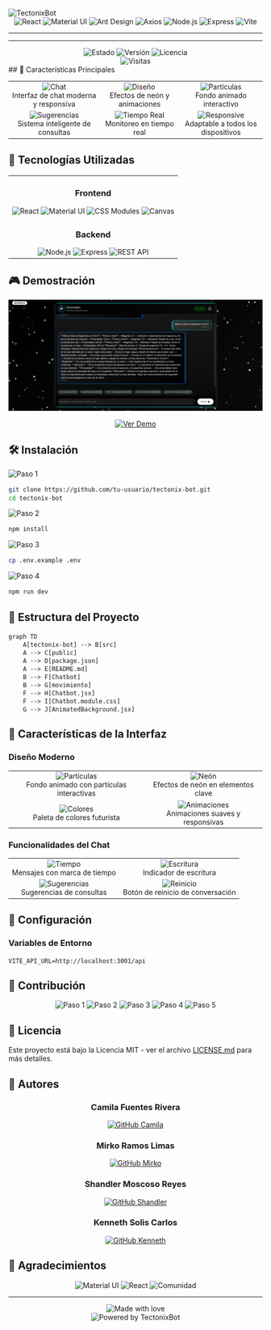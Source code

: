 # <div align="center">

  <img src="https://readme-typing-svg.herokuapp.com?font=Fira+Code&weight=500&size=40&pause=1000&color=00FFF7&center=true&vCenter=true&width=760&height=100&lines=TectonixBot;Tu+Asistente+Virtual+S%C3%ADsmico" alt="TectonixBot" />
</div>

<div align="center">
  <img src="https://img.shields.io/badge/React-20232A?style=for-the-badge&logo=react&logoColor=61DAFB" alt="React" />
  <img src="https://img.shields.io/badge/Material--UI-0081CB?style=for-the-badge&logo=material-ui&logoColor=white" alt="Material UI" />
  <img src="https://img.shields.io/badge/Antd-0170FE?style=for-the-badge&logo=ant-design&logoColor=white" alt="Ant Design" />
  <img src="https://img.shields.io/badge/Axios-5A29E4?style=for-the-badge&logo=axios&logoColor=white" alt="Axios" />
  <img src="https://img.shields.io/badge/Node.js-43853D?style=for-the-badge&logo=node.js&logoColor=white" alt="Node.js" />
  <img src="https://img.shields.io/badge/Express.js-000000?style=for-the-badge&logo=express&logoColor=white" alt="Express" />
  <img src="https://img.shields.io/badge/Vite-646CFF?style=for-the-badge&logo=vite&logoColor=white" alt="Vite" />
</div>

---

---

<div align="center">
  <img src="https://img.shields.io/badge/Estado-En%20Desarrollo-blue?style=for-the-badge" alt="Estado" />
  <img src="https://img.shields.io/badge/Versión-1.0.0-brightgreen?style=for-the-badge" alt="Versión" />
  <img src="https://img.shields.io/badge/Licencia-MIT-yellow?style=for-the-badge" alt="Licencia" />
</div>

<div align="center">
  <img src="https://komarev.com/ghpvc/?username=tectonix-bot&style=for-the-badge&color=blueviolet" alt="Visitas" />
</div>
## 🌟 Características Principales

<div align="center">
  <table>
    <tr>
      <td align="center">
        <img src="https://img.shields.io/badge/💬-Chat%20Moderno-blue?style=for-the-badge" alt="Chat" />
        <br/>
        Interfaz de chat moderna y responsiva
      </td>
      <td align="center">
        <img src="https://img.shields.io/badge/🎨-Diseño%20Futurista-purple?style=for-the-badge" alt="Diseño" />
        <br/>
        Efectos de neón y animaciones
      </td>
      <td align="center">
        <img src="https://img.shields.io/badge/🌊-Partículas-blue?style=for-the-badge" alt="Partículas" />
        <br/>
        Fondo animado interactivo
      </td>
    </tr>
    <tr>
      <td align="center">
        <img src="https://img.shields.io/badge/🔄-Sugerencias-green?style=for-the-badge" alt="Sugerencias" />
        <br/>
        Sistema inteligente de consultas
      </td>
      <td align="center">
        <img src="https://img.shields.io/badge/⚡-Tiempo%20Real-yellow?style=for-the-badge" alt="Tiempo Real" />
        <br/>
        Monitoreo en tiempo real
      </td>
      <td align="center">
        <img src="https://img.shields.io/badge/📱-Responsive-orange?style=for-the-badge" alt="Responsive" />
        <br/>
        Adaptable a todos los dispositivos
      </td>
    </tr>
  </table>
</div>

## 🚀 Tecnologías Utilizadas

<div align="center">
  <table>
    <tr>
      <td align="center">
        <h3>Frontend</h3>
        <img src="https://img.shields.io/badge/React-20232A?style=for-the-badge&logo=react&logoColor=61DAFB" alt="React" />
        <img src="https://img.shields.io/badge/Material--UI-0081CB?style=for-the-badge&logo=material-ui&logoColor=white" alt="Material UI" />
        <img src="https://img.shields.io/badge/CSS%20Modules-000000?style=for-the-badge&logo=css3&logoColor=white" alt="CSS Modules" />
        <img src="https://img.shields.io/badge/Canvas-000000?style=for-the-badge&logo=html5&logoColor=white" alt="Canvas" />
      </td>
    </tr>
    <tr>
      <td align="center">
        <h3>Backend</h3>
        <img src="https://img.shields.io/badge/Node.js-43853D?style=for-the-badge&logo=node.js&logoColor=white" alt="Node.js" />
        <img src="https://img.shields.io/badge/Express.js-000000?style=for-the-badge&logo=express&logoColor=white" alt="Express" />
        <img src="https://img.shields.io/badge/REST%20API-000000?style=for-the-badge&logo=api&logoColor=white" alt="REST API" />
      </td>
    </tr>
  </table>
</div>

## 🎮 Demostración

<div align="center">
  <img src="src/assets/image.png" alt="TectonixBot Demo" width="800"/>
  
  [![Ver Demo](https://img.shields.io/badge/Ver%20Demo-Live%20Demo-blue?style=for-the-badge)](https://tectonix-bot-demo.com)
</div>

## 🛠️ Instalación

<div align="">
  <img src="https://img.shields.io/badge/1-Clonar%20Repositorio-blue?style=for-the-badge" alt="Paso 1" />
</div>

```bash
git clone https://github.com/tu-usuario/tectonix-bot.git
cd tectonix-bot
```

<div align="">
  <img src="https://img.shields.io/badge/2-Instalar%20Dependencias-green?style=for-the-badge" alt="Paso 2" />
</div>

```bash
npm install
```

<div align="">
  <img src="https://img.shields.io/badge/3-Configurar%20Variables-yellow?style=for-the-badge" alt="Paso 3" />
</div>

```bash
cp .env.example .env
```

<div align="">
  <img src="https://img.shields.io/badge/4-Iniciar%20Servidor-red?style=for-the-badge" alt="Paso 4" />
</div>

```bash
npm run dev
```

## 📝 Estructura del Proyecto

```mermaid
graph TD
    A[tectonix-bot] --> B[src]
    A --> C[public]
    A --> D[package.json]
    A --> E[README.md]
    B --> F[Chatbot]
    B --> G[movimiento]
    F --> H[Chatbot.jsx]
    F --> I[Chatbot.module.css]
    G --> J[AnimatedBackground.jsx]
```

## 🎨 Características de la Interfaz

### Diseño Moderno

<div align="center">
  <table>
    <tr>
      <td align="center">
        <img src="https://img.shields.io/badge/🎯-Partículas-blue?style=for-the-badge" alt="Partículas" />
        <br/>
        Fondo animado con partículas interactivas
      </td>
      <td align="center">
        <img src="https://img.shields.io/badge/✨-Neón-purple?style=for-the-badge" alt="Neón" />
        <br/>
        Efectos de neón en elementos clave
      </td>
    </tr>
    <tr>
      <td align="center">
        <img src="https://img.shields.io/badge/🎨-Colores-green?style=for-the-badge" alt="Colores" />
        <br/>
        Paleta de colores futurista
      </td>
      <td align="center">
        <img src="https://img.shields.io/badge/⚡-Animaciones-yellow?style=for-the-badge" alt="Animaciones" />
        <br/>
        Animaciones suaves y responsivas
      </td>
    </tr>
  </table>
</div>

### Funcionalidades del Chat

<div align="center">
  <table>
    <tr>
      <td align="center">
        <img src="https://img.shields.io/badge/⏰-Tiempo-blue?style=for-the-badge" alt="Tiempo" />
        <br/>
        Mensajes con marca de tiempo
      </td>
      <td align="center">
        <img src="https://img.shields.io/badge/✍️-Escritura-purple?style=for-the-badge" alt="Escritura" />
        <br/>
        Indicador de escritura
      </td>
    </tr>
    <tr>
      <td align="center">
        <img src="https://img.shields.io/badge/💡-Sugerencias-green?style=for-the-badge" alt="Sugerencias" />
        <br/>
        Sugerencias de consultas
      </td>
      <td align="center">
        <img src="https://img.shields.io/badge/🔄-Reinicio-yellow?style=for-the-badge" alt="Reinicio" />
        <br/>
        Botón de reinicio de conversación
      </td>
    </tr>
  </table>
</div>

## 🔧 Configuración

### Variables de Entorno

```env
VITE_API_URL=http://localhost:3001/api
```

## 🤝 Contribución

<div align="center">
  <img src="https://img.shields.io/badge/1-Fork-blue?style=for-the-badge" alt="Paso 1" />
  <img src="https://img.shields.io/badge/2-Rama-green?style=for-the-badge" alt="Paso 2" />
  <img src="https://img.shields.io/badge/3-Commit-yellow?style=for-the-badge" alt="Paso 3" />
  <img src="https://img.shields.io/badge/4-Push-red?style=for-the-badge" alt="Paso 4" />
  <img src="https://img.shields.io/badge/5-PR-purple?style=for-the-badge" alt="Paso 5" />
</div>

## 📄 Licencia

Este proyecto está bajo la Licencia MIT - ver el archivo [LICENSE.md](LICENSE.md) para más detalles.

## 👥 Autores

<div align="center">

### Camila Fuentes Rivera  
<a href="https://github.com/camilafrm" target="_blank">
  <img src="https://img.shields.io/badge/GitHub-camilafrm-black?style=for-the-badge&logo=github" alt="GitHub Camila" />
</a>

### Mirko Ramos Limas  
<a href="https://github.com/LMD-Mirko" target="_blank">
  <img src="https://img.shields.io/badge/GitHub-LMD--Mirko-black?style=for-the-badge&logo=github" alt="GitHub Mirko" />
</a>

### Shandler Moscoso Reyes  
<a href="https://github.com/SMR1011" target="_blank">
  <img src="https://img.shields.io/badge/GitHub-SMR1011-black?style=for-the-badge&logo=github" alt="GitHub Shandler" />
</a>

### Kenneth Solis Carlos  
<a href="https://github.com/Kenneths-c" target="_blank">
  <img src="https://img.shields.io/badge/GitHub-Kenneths--c-black?style=for-the-badge&logo=github" alt="GitHub Kenneth" />
</a>

</div>


## 🙏 Agradecimientos

<div align="center">
  <img src="https://img.shields.io/badge/Material--UI-0081CB?style=for-the-badge&logo=material-ui&logoColor=white" alt="Material UI" />
  <img src="https://img.shields.io/badge/React-20232A?style=for-the-badge&logo=react&logoColor=61DAFB" alt="React" />
  <img src="https://img.shields.io/badge/Comunidad-000000?style=for-the-badge&logo=github&logoColor=white" alt="Comunidad" />
</div>

---

<div align="center">
  <img src="https://img.shields.io/badge/Made%20with- :v -red.svg" alt="Made with love" />
  <br/>
  <img src="https://img.shields.io/badge/Powered%20by-TectonixBot-blue.svg" alt="Powered by TectonixBot" />
</div>
